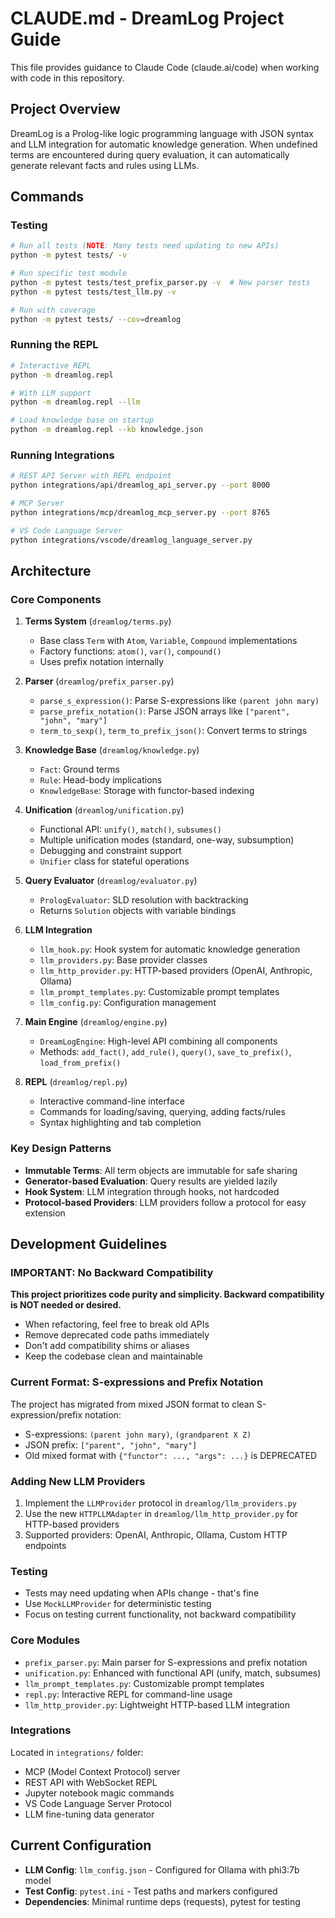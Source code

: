 # CLAUDE.md - DreamLog Project Guide

This file provides guidance to Claude Code (claude.ai/code) when working with code in this repository.

## Project Overview

DreamLog is a Prolog-like logic programming language with JSON syntax and LLM integration for automatic knowledge generation. When undefined terms are encountered during query evaluation, it can automatically generate relevant facts and rules using LLMs.

## Commands

### Testing
```bash
# Run all tests (NOTE: Many tests need updating to new APIs)
python -m pytest tests/ -v

# Run specific test module
python -m pytest tests/test_prefix_parser.py -v  # New parser tests
python -m pytest tests/test_llm.py -v

# Run with coverage
python -m pytest tests/ --cov=dreamlog
```

### Running the REPL
```bash
# Interactive REPL
python -m dreamlog.repl

# With LLM support
python -m dreamlog.repl --llm

# Load knowledge base on startup
python -m dreamlog.repl --kb knowledge.json
```

### Running Integrations
```bash
# REST API Server with REPL endpoint
python integrations/api/dreamlog_api_server.py --port 8000

# MCP Server
python integrations/mcp/dreamlog_mcp_server.py --port 8765

# VS Code Language Server
python integrations/vscode/dreamlog_language_server.py
```

## Architecture

### Core Components

1. **Terms System** (`dreamlog/terms.py`)
   - Base class `Term` with `Atom`, `Variable`, `Compound` implementations
   - Factory functions: `atom()`, `var()`, `compound()`
   - Uses prefix notation internally

2. **Parser** (`dreamlog/prefix_parser.py`)
   - `parse_s_expression()`: Parse S-expressions like `(parent john mary)`
   - `parse_prefix_notation()`: Parse JSON arrays like `["parent", "john", "mary"]`
   - `term_to_sexp()`, `term_to_prefix_json()`: Convert terms to strings

3. **Knowledge Base** (`dreamlog/knowledge.py`)
   - `Fact`: Ground terms
   - `Rule`: Head-body implications
   - `KnowledgeBase`: Storage with functor-based indexing

4. **Unification** (`dreamlog/unification.py`)
   - Functional API: `unify()`, `match()`, `subsumes()`
   - Multiple unification modes (standard, one-way, subsumption)
   - Debugging and constraint support
   - `Unifier` class for stateful operations

5. **Query Evaluator** (`dreamlog/evaluator.py`)
   - `PrologEvaluator`: SLD resolution with backtracking
   - Returns `Solution` objects with variable bindings

6. **LLM Integration**
   - `llm_hook.py`: Hook system for automatic knowledge generation
   - `llm_providers.py`: Base provider classes
   - `llm_http_provider.py`: HTTP-based providers (OpenAI, Anthropic, Ollama)
   - `llm_prompt_templates.py`: Customizable prompt templates
   - `llm_config.py`: Configuration management

7. **Main Engine** (`dreamlog/engine.py`)
   - `DreamLogEngine`: High-level API combining all components
   - Methods: `add_fact()`, `add_rule()`, `query()`, `save_to_prefix()`, `load_from_prefix()`

8. **REPL** (`dreamlog/repl.py`)
   - Interactive command-line interface
   - Commands for loading/saving, querying, adding facts/rules
   - Syntax highlighting and tab completion

### Key Design Patterns

- **Immutable Terms**: All term objects are immutable for safe sharing
- **Generator-based Evaluation**: Query results are yielded lazily
- **Hook System**: LLM integration through hooks, not hardcoded
- **Protocol-based Providers**: LLM providers follow a protocol for easy extension

## Development Guidelines

### IMPORTANT: No Backward Compatibility
**This project prioritizes code purity and simplicity. Backward compatibility is NOT needed or desired.**
- When refactoring, feel free to break old APIs
- Remove deprecated code paths immediately
- Don't add compatibility shims or aliases
- Keep the codebase clean and maintainable

### Current Format: S-expressions and Prefix Notation
The project has migrated from mixed JSON format to clean S-expression/prefix notation:
- S-expressions: `(parent john mary)`, `(grandparent X Z)`
- JSON prefix: `["parent", "john", "mary"]`
- Old mixed format with `{"functor": ..., "args": ...}` is DEPRECATED

### Adding New LLM Providers
1. Implement the `LLMProvider` protocol in `dreamlog/llm_providers.py`
2. Use the new `HTTPLLMAdapter` in `dreamlog/llm_http_provider.py` for HTTP-based providers
3. Supported providers: OpenAI, Anthropic, Ollama, Custom HTTP endpoints

### Testing
- Tests may need updating when APIs change - that's fine
- Use `MockLLMProvider` for deterministic testing
- Focus on testing current functionality, not backward compatibility

### Core Modules
- `prefix_parser.py`: Main parser for S-expressions and prefix notation
- `unification.py`: Enhanced with functional API (unify, match, subsumes)
- `llm_prompt_templates.py`: Customizable prompt templates
- `repl.py`: Interactive REPL for command-line usage
- `llm_http_provider.py`: Lightweight HTTP-based LLM integration

### Integrations
Located in `integrations/` folder:
- MCP (Model Context Protocol) server
- REST API with WebSocket REPL
- Jupyter notebook magic commands
- VS Code Language Server Protocol
- LLM fine-tuning data generator

## Current Configuration

- **LLM Config**: `llm_config.json` - Configured for Ollama with phi3:7b model
- **Test Config**: `pytest.ini` - Test paths and markers configured
- **Dependencies**: Minimal runtime deps (requests), pytest for testing